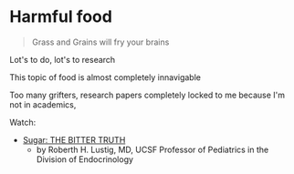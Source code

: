 # Harmful food

> Grass and Grains will fry your brains

Lot's to do, lot's to research

This topic of food is almost completely innavigable

Too many grifters, research papers completely locked to me because I'm not in academics, 


Watch:

- [Sugar: THE BITTER TRUTH](https://youtu.be/dBnniua6-oM?feature=shared)
	- by Roberth H. Lustig, MD,  UCSF Professor of Pediatrics in the Division of Endocrinology
